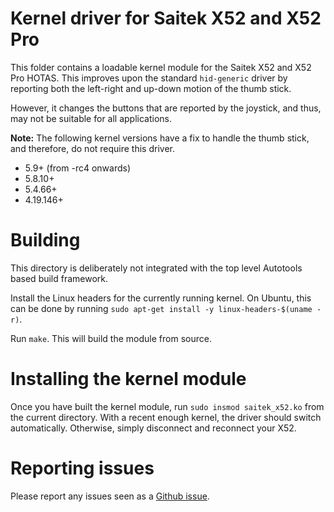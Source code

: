 Kernel driver for Saitek X52 and X52 Pro
========================================

This folder contains a loadable kernel module for the Saitek X52 and X52 Pro
HOTAS. This improves upon the standard `hid-generic` driver by reporting both
the left-right and up-down motion of the thumb stick.

However, it changes the buttons that are reported by the joystick, and thus,
may not be suitable for all applications.

**Note:** The following kernel versions have a fix to handle the thumb stick,
and therefore, do not require this driver.

* 5.9+ (from -rc4 onwards)
* 5.8.10+
* 5.4.66+
* 4.19.146+

# Building

This directory is deliberately not integrated with the top level Autotools
based build framework.

Install the Linux headers for the currently running kernel. On Ubuntu, this
can be done by running `sudo apt-get install -y linux-headers-$(uname -r)`.

Run `make`. This will build the module from source.

# Installing the kernel module

Once you have built the kernel module, run `sudo insmod saitek_x52.ko` from
the current directory. With a recent enough kernel, the driver should switch
automatically. Otherwise, simply disconnect and reconnect your X52.

# Reporting issues

Please report any issues seen as a [Github issue](https://github.com/nirenjan/libx52/issues).
